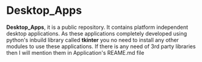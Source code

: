 # Desktop_Apps
<p> <strong>Desktop_Apps</strong>, it is a public repository. It contains platform independent desktop applications. As these applications completely developed using python's inbuild library called <strong>tkinter</strong> you no need to install any other modules to use these applications. If there is any need of 3rd party libraries then I will mention them in Application's </strong>REAME.md</strong> file</p>
